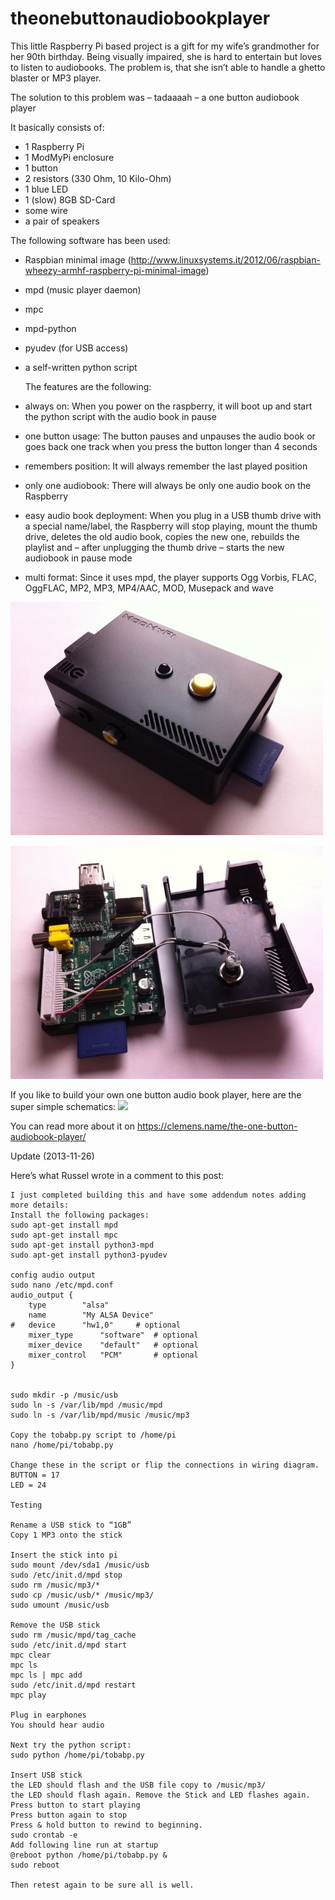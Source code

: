 theonebuttonaudiobookplayer
===========================

This little Raspberry Pi based project is a gift for my wife’s grandmother for her 90th birthday. Being visually impaired, she is hard to entertain but loves to listen to audiobooks. The problem is, that she isn’t able to handle a ghetto blaster or MP3 player.  
  
The solution to this problem was – tadaaaah – a one button audiobook player  
  
It basically consists of:  
  
* 1 Raspberry Pi
* 1 ModMyPi enclosure
* 1 button
* 2 resistors (330 Ohm, 10 Kilo-Ohm)
* 1 blue LED
* 1 (slow) 8GB SD-Card
* some wire
* a pair of speakers
  
The following software has been used:  
  
* Raspbian minimal image (http://www.linuxsystems.it/2012/06/raspbian-wheezy-armhf-raspberry-pi-minimal-image)
* mpd (music player daemon)
* mpc
* mpd-python
* pyudev (for USB access)
* a self-written python script
  
  The features are the following:
 
* always on: When you power on the raspberry, it will boot up and start the python script with the audio book in pause
* one button usage: The button pauses and unpauses the audio book or goes back one track when you press the button longer than 4 seconds
* remembers position: It will always remember the last played position
* only one audiobook: There will always be only one audio book on the Raspberry
* easy audio book deployment: When you plug in a USB thumb drive with a special name/label, the Raspberry will stop playing, mount the thumb drive, deletes the old audio book, copies the new one, rebuilds the playlist and – after unplugging the thumb drive – starts the new audiobook in pause mode
* multi format: Since it uses mpd, the player supports  Ogg Vorbis, FLAC, OggFLAC, MP2, MP3, MP4/AAC, MOD, Musepack and wave

![](obabp_1.jpg)

![](obabp_2.jpg)

If you like to build your own one button audio book player, here are the super simple schematics:
![](tobabp_schematics.jpg)  
  
You can read more about it on https://clemens.name/the-one-button-audiobook-player/

Update (2013-11-26)

Here’s what Russel wrote in a comment to this post:

```
I just completed building this and have some addendum notes adding more details:
Install the following packages:
sudo apt-get install mpd
sudo apt-get install mpc
sudo apt-get install python3-mpd
sudo apt-get install python3-pyudev

config audio output
sudo nano /etc/mpd.conf
audio_output {
	type		"alsa"
	name		"My ALSA Device"
#	device		"hw1,0"		# optional
	mixer_type      "software"	# optional
	mixer_device	"default"	# optional
	mixer_control	"PCM"		# optional
}


sudo mkdir -p /music/usb
sudo ln -s /var/lib/mpd /music/mpd
sudo ln -s /var/lib/mpd/music /music/mp3

Copy the tobabp.py script to /home/pi
nano /home/pi/tobabp.py
  
Change these in the script or flip the connections in wiring diagram.
BUTTON = 17
LED = 24

Testing

Rename a USB stick to “1GB”
Copy 1 MP3 onto the stick

Insert the stick into pi
sudo mount /dev/sda1 /music/usb
sudo /etc/init.d/mpd stop
sudo rm /music/mp3/*
sudo cp /music/usb/* /music/mp3/
sudo umount /music/usb

Remove the USB stick
sudo rm /music/mpd/tag_cache
sudo /etc/init.d/mpd start
mpc clear
mpc ls
mpc ls | mpc add
sudo /etc/init.d/mpd restart
mpc play

Plug in earphones
You should hear audio

Next try the python script:
sudo python /home/pi/tobabp.py

Insert USB stick
the LED should flash and the USB file copy to /music/mp3/
the LED should flash again. Remove the Stick and LED flashes again.
Press button to start playing
Press button again to stop
Press & hold button to rewind to beginning.
sudo crontab -e
Add following line run at startup
@reboot python /home/pi/tobabp.py &
sudo reboot

Then retest again to be sure all is well.

